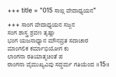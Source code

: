+++
title = "015 ಸಾಙ್ಗ ವೇದಾಧ್ಯಯನ"

+++
ಸಾಂಗ ವೇದಾಧ್ಯಯನ ಸಜ್ಜನ  
ಸಂಗ ಶಾಸ್ತ್ರ ಶ್ರವಣ ತೃಷ್ಣಾ  
ಭಂಗ ಯಜನಾಧ್ಯಾನ ಮೌನವ್ರತ ಸದಾಚಾರ   
ಮಾಂಗಲಿಕ ಕರ್ಮಾಭಿಯೋಗ ಕು  
ಲಾಂಗನಾ ರತಿಯಾತ್ಮಚಿಂತೆ ಪ  
ರಾಂಗನಾ ವೈಮುಖ್ಯವಿವು ಸದ್ಧರ್ಮ ಗತಿಯೆಂದ      ॥15॥